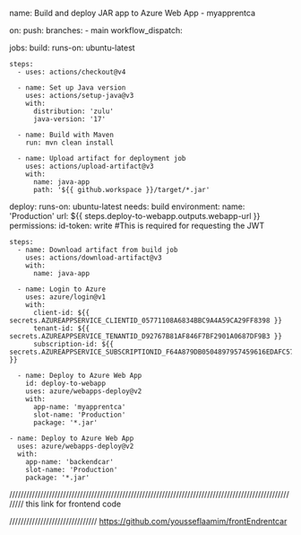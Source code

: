 name: Build and deploy JAR app to Azure Web App - myapprentca

on:
  push:
    branches:
      - main
  workflow_dispatch:

jobs:
  build:
    runs-on: ubuntu-latest

    steps:
      - uses: actions/checkout@v4

      - name: Set up Java version
        uses: actions/setup-java@v3
        with:
          distribution: 'zulu'
          java-version: '17'

      - name: Build with Maven
        run: mvn clean install

      - name: Upload artifact for deployment job
        uses: actions/upload-artifact@v3
        with:
          name: java-app
          path: '${{ github.workspace }}/target/*.jar'

  deploy:
    runs-on: ubuntu-latest
    needs: build
    environment:
      name: 'Production'
      url: ${{ steps.deploy-to-webapp.outputs.webapp-url }}
    permissions:
      id-token: write #This is required for requesting the JWT
  
    steps:
      - name: Download artifact from build job
        uses: actions/download-artifact@v3
        with:
          name: java-app
      
      - name: Login to Azure
        uses: azure/login@v1
        with:
          client-id: ${{ secrets.AZUREAPPSERVICE_CLIENTID_05771108A6834BBC9A4A59CA29FF8398 }}
          tenant-id: ${{ secrets.AZUREAPPSERVICE_TENANTID_D92767B81AF846F7BF2901A0687DF9B3 }}
          subscription-id: ${{ secrets.AZUREAPPSERVICE_SUBSCRIPTIONID_F64A879DB0504897957459616EDAFC57 }}

      - name: Deploy to Azure Web App
        id: deploy-to-webapp
        uses: azure/webapps-deploy@v2
        with:
          app-name: 'myapprentca'
          slot-name: 'Production'
          package: '*.jar'

    - name: Deploy to Azure Web App
      uses: azure/webapps-deploy@v2
      with:
        app-name: 'backendcar'
        slot-name: 'Production'
        package: '*.jar'
////////////////////////////////////////////////////////////////////////////////////////////////////////
this link for frontend code

///////////////////////////////
https://github.com/yousseflaamim/frontEndrentcar
